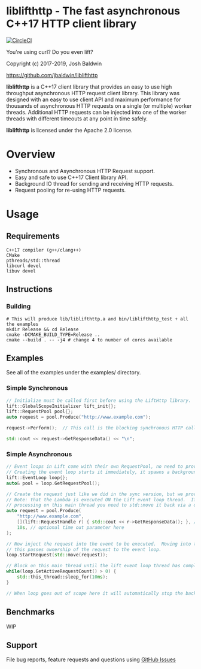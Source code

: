 liblifthttp - The fast asynchronous C++17 HTTP client library
=============================================================

[![CircleCI](https://circleci.com/gh/jbaldwin/liblifthttp/tree/master.svg?style=svg)](https://circleci.com/gh/jbaldwin/liblifthttp/tree/master)

You're using curl? Do you even lift?

Copyright (c) 2017-2019, Josh Baldwin

https://github.com/jbaldwin/liblifthttp

**liblifthttp** is a C++17 client library that provides an easy to use high throughput asynchronous HTTP request client library.  This library was designed with an easy to use client API and maximum performance for thousands of asynchronous HTTP requests on a single (or multiple) worker threads.  Additional HTTP requests can be injected into one of the worker threads with different timeouts at any point in time safely.

**liblifthttp** is licensed under the Apache 2.0 license.

# Overview #
* Synchronous and Asynchronous HTTP Request support.
* Easy and safe to use C++17 Client library API.
* Background IO thread for sending and receiving HTTP requests.
* Request pooling for re-using HTTP requests.

# Usage #

## Requirements
    C++17 compiler (g++/clang++)
    CMake
    pthreads/std::thread
    libcurl devel
    libuv devel

## Instructions

### Building
    # This will produce lib/liblifthttp.a and bin/liblifthttp_test + all the examples
    mkdir Release && cd Release
    cmake -DCMAKE_BUILD_TYPE=Release ..
    cmake --build . -- -j4 # change 4 to number of cores available

## Examples

See all of the examples under the examples/ directory.

### Simple Synchronous
```C++
// Initialize must be called first before using the LiftHttp library.
lift::GlobalScopeInitializer lift_init{};
lift::RequestPool pool{};
auto request = pool.Produce("http://www.example.com");

request->Perform();  // This call is the blocking synchronous HTTP call.

std::cout << request->GetResponseData() << "\n";
```

### Simple Asynchronous
```C++
// Event loops in Lift come with their own RequestPool, no need to provide one.
// Creating the event loop starts it immediately, it spawns a background thread for executing requests.
lift::EventLoop loop{};
auto& pool = loop.GetRequestPool();

// Create the request just like we did in the sync version, but we provide a lambda for on completion.
// Note: that the Lambda is executed ON the Lift event loop thread.  If you want to handle on completion
// processing on this main thread you need to std::move it back via a queue or inter-thread communication.
auto request = pool.Produce(
    "http://www.example.com",
    [](lift::RequestHandle r) { std::cout << r->GetResponseData(); }, // on destruct 'r' will return to the pool.
    10s, // optional time out parameter here
);

// Now inject the request into the event to be executed.  Moving into the event loop is required,
// this passes ownership of the request to the event loop.
loop.StartRequest(std::move(request));

// Block on this main thread until the lift event loop thread has completed the request, or timed out.
while(loop.GetActiveRequestCount() > 0) {
    std::this_thread::sleep_for(10ms);
}

// When loop goes out of scope here it will automatically stop the background thread.
```

## Benchmarks

WIP

## Support

File bug reports, feature requests and questions using [GitHub Issues](https://github.com/jbaldwin/liblifthttp/issues)
